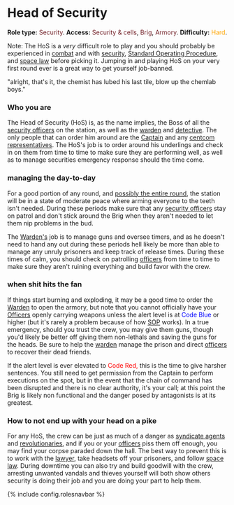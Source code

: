 # Head of Security
**Role type:** <font color= "#711e25">Security</font>. **Access:** <font color="#711e25">Security & cells</font>, <font color="#711e25">Brig</font>, <font color="#711e25">Armory</font>. **Difficulty:** <font color="Orange">Hard</font>.

Note: The HoS is a *very* difficult role to play and you should probably be experienced in [combat](Combat.md) and with [security](Security.md), [Standard Operating Procedure](Standard-Operating-Procedure.md), and [space law](Space-Law.md) before picking it. Jumping in and playing HoS on your very first round ever is a great way to get yourself job-banned.

"alright, that's it, the chemist has lubed his last tile, blow up the chemlab boys."


### Who you are

The Head of Security (HoS) is, as the name implies, the Boss of all the [security officers](Security-Officer.md) on the station, as well as the [warden](Warden.md) and [detective](Detective.md). The only people that can order him around are the [Captain](Captain.md) and any [centcom representatives](Central-Command-Officer.md). The HoS's job is to order around his underlings and check in on them from time to time to make sure they are performing well, as well as to manage securities emergency response should the time come.



### managing the day-to-day

For a good portion of any round, and [possibly the entire round](So-close-to-impossible-that-it-might-as-well-not-even-exist.md), the station will be in a state of moderate peace where arming everyone to the teeth isn't needed. During these periods make sure that any [security officers](Security-Officer.md) stay on patrol and don't stick around the Brig when they aren't needed to let them nip problems in the bud. 

The [Warden's](Warden.md) job is to manage guns and oversee timers, and as he doesn't need to hand any out during these periods hell likely be more than able to manage any unruly prisoners and keep track of release times. During these times of calm, you should check on patrolling [officers](Security-Officer.md) from time to time to make sure they aren't ruining everything and build favor with the crew.

### when shit hits the fan

If things start burning and exploding, it may be a good time to order the [Warden](Warden.md) to open the armory, but note that you cannot officially have your [Officers](Security-Officer.md) openly carrying weapons unless the alert level is at <font color= "blue">Code Blue</font> or higher (but it's rarely a problem because of how [SOP](Standard-Operating-Procedure.md) works). In a true emergency, should you trust the crew, you may give them guns, though you'd likely be better off giving them non-lethals and saving the guns for the heads. Be sure to help the [warden](Warden.md) manage the prison and direct [officers](Security-Officer.md) to recover their dead friends. 

If the alert level is ever elevated to <font color= "red">Code Red,</font> this is the time to give harsher sentences. You still need to get permission from the Captain to perform executions on the spot, but in the event that the chain of command has been disrupted and there is no clear authority, it's your call; at this point the Brig is likely non functional and the danger posed by antagonists is at its greatest.



### How to not end up with your head on a pike

For any HoS, the crew can be just as much of a danger as [syndicate agents](Traitor.md) and [revolutionaries](Cargonia.md), and if you or your [officers](Security.md) piss them off enough, you may find your corpse paraded down the hall. The best way to prevent this is to work with the [lawyer](Lawyer.md), take headsets off your prisoners, and follow [space law](Space-Law.md). During downtime you can also try and build goodwill with the crew, arresting unwanted vandals and thieves yourself will both show others security is doing their job and you are doing your part to help them.

 {% include config.rolesnavbar %}
